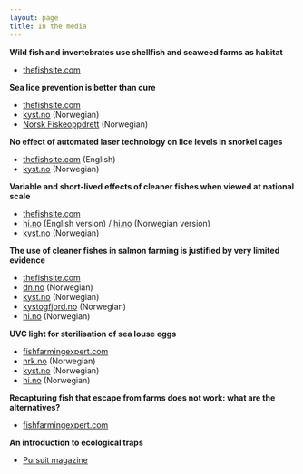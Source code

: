 ```yaml
---
layout: page
title: In the media
---
```


**Wild fish and invertebrates use shellfish and seaweed farms as habitat**
* [thefishsite.com](https://thefishsite.com/articles/restorative-aquaculture-shows-we-can-have-more-habitat-and-eat-it-too)

**Sea lice prevention is better than cure**
* [thefishsite.com](https://thefishsite.com/articles/why-sea-lice-prevention-is-better-than-cure)
* [kyst.no](https://www.kyst.no/article/ny-luseforskning-disse-metodene-gir-best-resultat) (Norwegian)
* [Norsk Fiskeoppdrett](https://www.kyst.no/profile/magazines/132787) (Norwegian)

**No effect of automated laser technology on lice levels in snorkel cages**
* [thefishsite.com](https://thefishsite.com/articles/study-shoots-down-sea-louse-laser) (English)
* [kyst.no](https://www.kyst.no/article/forskere-saa-ingen-effekt-av-luselaser) (Norwegian)

**Variable and short-lived effects of cleaner fishes when viewed at national scale**
* [thefishsite.com](https://thefishsite.com/articles/paper-questions-cleaner-fish-efficacy)
* [hi.no](https://www.hi.no/en/hi/news/2020/november/study-cleaner-fish-no-magic-bullet-against-salmon-lice) (English version) / [hi.no](https://www.hi.no/hi/nyheter/2020/mars/rensefisk-ingen-universalkur-mot-lakselus) (Norwegian version)
* [kyst.no](https://www.kyst.no/article/studie-rensefisk-ingen-universalkur-mot-lakselus/) (Norwegian)

**The use of cleaner fishes in salmon farming is justified by very limited evidence**
* [thefishsite.com](https://thefishsite.com/articles/study-questions-cleaner-fish-efficiency)
* [dn.no](https://www.dn.no/havbruk/edgar-brun/veterinarinstituttet/frode-oppedal/mener-laksenaringen-ikke-er-barekraftig-ma-si-klarere-ifra/2-1-752295) (Norwegian)
* [kyst.no](https://www.kyst.no/article/etterlyser-dokumentasjon-paa-at-rensefisk-er-effektivt/) (Norwegian)
* [kystogfjord.no](https://www.kystogfjord.no/nyheter/forsiden/Usikker-paa-effekten-av-rensefisk) (Norwegian)
* [hi.no](https://www.hi.no/hi/nyheter/2020/februar/trenger-mer-dokumentasjon-pa-effekten-av-rensefisk-i-kommersielle-laksemerder) (Norwegian)

**UVC light for sterilisation of sea louse eggs**
* [fishfarmingexpert.com](https://www.fishfarmingexpert.com/article/uv-light-could-be-used-in-fight-against-sea-lice)
* [nrk.no](https://www.nrk.no/nordland/mislykket-forsok-med-uv-lys-for-a-ta-knekken-pa-lakselusa.-laksen-ble-skadet-og-solbrent-1.14962964) (Norwegian)
* [kyst.no](https://www.kyst.no/article/kan-ta-knekken-paa-luse-egg-med-uv-lys) (Norwegian)
* [hi.no](https://www.hi.no/hi/nyheter/2020/mars/uv-lys-tar-knekken-pa-lakselus-men-gjor-laksen-solbrent) (Norwegian)

**Recapturing fish that escape from farms does not work: what are the alternatives?**
* [fishfarmingexpert.com](https://www.fishfarmingexpert.com/article/recapture-rethink-required)

**An introduction to ecological traps**
* [Pursuit magazine](https://pursuit.unimelb.edu.au/articles/when-good-animals-make-bad-decisions)




